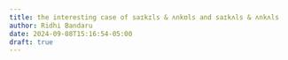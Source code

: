 ```yaml
---
title: the interesting case of saɪkɪls & ʌnkʊls and saɪkʌls & ʌnkʌls
author: Ridhi Bandaru
date: 2024-09-08T15:16:54-05:00
draft: true
---
```

